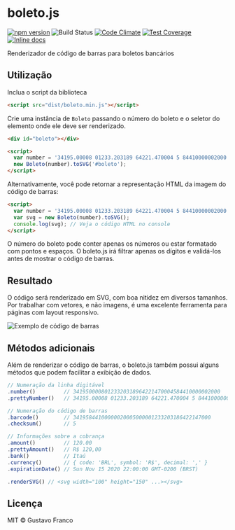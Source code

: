 # boleto.js

[![npm version](https://badge.fury.io/js/sunne-boleto.js.svg)](https://badge.fury.io/js/sunne-boleto.js)
![Build Status](https://github.com/gfrancodev/sunne-boleto.js/workflows/CI/badge.svg)
[![Code Climate](https://codeclimate.com/github/gfrancodev/sunne-boleto.js/badges/gpa.svg)](https://codeclimate.com/github/gfrancodev/sunne-boleto.js)
[![Test Coverage](https://codeclimate.com/github/gfrancodev/sunne-boleto.js/badges/coverage.svg)](https://codeclimate.com/github/gfrancodev/sunne-boleto.js/coverage)
[![Inline docs](http://inch-ci.org/github/gfrancodev/sunne-boleto.js.svg?branch=main)](http://inch-ci.org/github/gfrancodev/sunne-boleto.js)

Renderizador de código de barras para boletos bancários

## Utilização

Inclua o script da biblioteca

```html
<script src="dist/boleto.min.js"></script>
```

Crie uma instância de `Boleto` passando o número do boleto e o seletor do elemento onde ele deve ser renderizado.

```html
<div id="boleto"></div>

<script>
  var number = '34195.00008 01233.203189 64221.470004 5 84410000002000';
  new Boleto(number).toSVG('#boleto');
</script>
```

Alternativamente, você pode retornar a representação HTML da imagem do código de barras:

```html
<script>
  var number = '34195.00008 01233.203189 64221.470004 5 84410000002000';
  var svg = new Boleto(number).toSVG();
  console.log(svg); // Veja o código HTML no console
</script>
```

O número do boleto pode conter apenas os números ou estar formatado com pontos e espaços.
O boleto.js irá filtrar apenas os dígitos e validá-los antes de mostrar o código de barras.

## Resultado

O código será renderizado em SVG, com boa nitidez em diversos tamanhos.
Por trabalhar com vetores, e não imagens, é uma excelente ferramenta para páginas com layout responsivo.

![Exemplo de código de barras](https://cl.ly/0l3s1R3V2A2M/download/Image%202016-07-17%20at%2000.06.46.png)

## Métodos adicionais

Além de renderizar o código de barras, o boleto.js também possui alguns métodos que podem facilitar a exibição de dados.

```javascript
// Numeração da linha digitável
.number()         // 34195000080123320318964221470004584410000002000
.prettyNumber()   // 34195.00008 01233.203189 64221.470004 5 84410000002000

// Numeração do código de barras
.barcode()        // 34195844100000020005000001233203186422147000
.checksum()       // 5

// Informações sobre a cobrança
.amount()         // 120.00
.prettyAmount()   // R$ 120,00
.bank()           // Itaú
.currency()       // { code: 'BRL', symbol: 'R$', decimal: ',' }
.expirationDate() // Sun Nov 15 2020 22:00:00 GMT-0200 (BRST)

.renderSVG() // <svg width="100" height="150" ...></svg>
```
## Licença

MIT © Gustavo Franco
